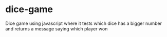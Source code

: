 # dice-game
Dice game using javascript where it tests which dice has a bigger number and returns a message saying which player won
